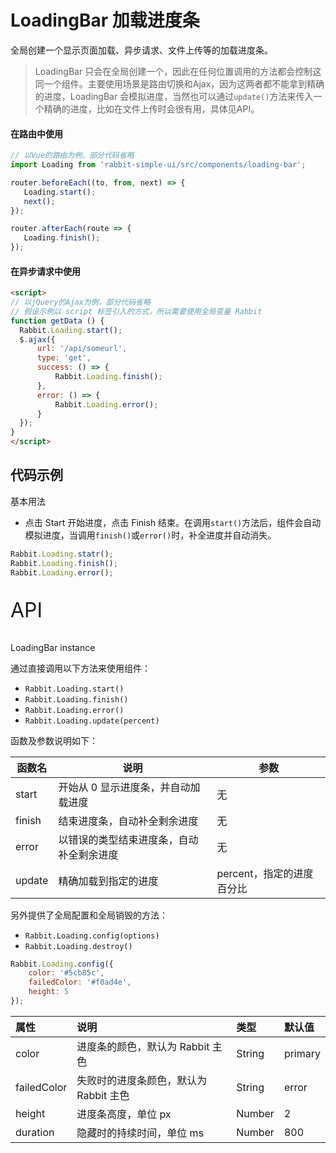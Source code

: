 # LoadingBar 加载进度条

全局创建一个显示页面加载、异步请求、文件上传等的加载进度条。

> LoadingBar 只会在全局创建一个，因此在任何位置调用的方法都会控制这同一个组件。主要使用场景是路由切换和Ajax，因为这两者都不能拿到精确的进度，LoadingBar 会模拟进度，当然也可以通过`update()`方法来传入一个精确的进度，比如在文件上传时会很有用，具体见API。

#### 在路由中使用

 ```js
// 以Vue的路由为例，部分代码省略
import Loading from 'rabbit-simple-ui/src/components/loading-bar';

router.beforeEach((to, from, next) => {
    Loading.start();
    next();
});

router.afterEach(route => {
    Loading.finish();
});
 ```

#### 在异步请求中使用

```html
<script>
// 以jQuery的Ajax为例，部分代码省略
// 假设示例以 script 标签引入的方式，所以需要使用全局变量 Rabbit
function getData () {
  Rabbit.Loading.start();
  $.ajax({
      url: '/api/someurl',
      type: 'get',
      success: () => {
          Rabbit.Loading.finish();
      },
      error: () => {
          Rabbit.Loading.error();
      }
  });
}
</script>
```

## 代码示例

 基本用法

- 点击 Start 开始进度，点击 Finish 结束。在调用`start()`方法后，组件会自动模拟进度，当调用`finish()`或`error()`时，补全进度并自动消失。

```js
Rabbit.Loading.statr();
Rabbit.Loading.finish();
Rabbit.Loading.error();
```

<p style="font-size: 32px">API</p>

LoadingBar instance

通过直接调用以下方法来使用组件：

- `Rabbit.Loading.start()`
- `Rabbit.Loading.finish()`
- `Rabbit.Loading.error()`
- `Rabbit.Loading.update(percent)`

函数及参数说明如下：

| 函数名 | 说明                                     | 参数                      |
| ------ | ---------------------------------------- | ------------------------- |
| start  | 开始从 0 显示进度条，并自动加载进度      | 无                        |
| finish | 结束进度条，自动补全剩余进度             | 无                        |
| error  | 以错误的类型结束进度条，自动补全剩余进度 | 无                        |
| update | 精确加载到指定的进度                     | percent，指定的进度百分比 |

另外提供了全局配置和全局销毁的方法：

- `Rabbit.Loading.config(options)`
- `Rabbit.Loading.destroy()`

```js
Rabbit.Loading.config({
    color: '#5cb85c',
    failedColor: '#f0ad4e',
    height: 5
});
```

| 属性        | 说明                                   | 类型   | 默认值  |
| :---------- | :------------------------------------- | :----- | :------ |
| color       | 进度条的颜色，默认为 Rabbit 主色       | String | primary |
| failedColor | 失败时的进度条颜色，默认为 Rabbit 主色 | String | error   |
| height      | 进度条高度，单位 px                    | Number | 2       |
| duration    | 隐藏时的持续时间，单位 ms              | Number | 800     |